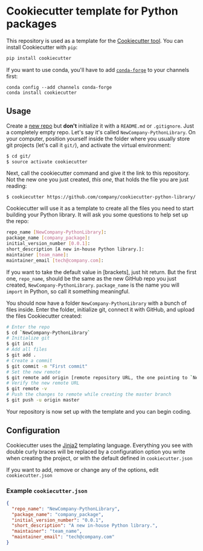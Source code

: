 # Cookiecutter template for Python packages

This repository is used as a template for the [Cookiecutter tool](https://cookiecutter.readthedocs.io/en/1.7.0/index.html). You can install Cookiecutter with `pip`:

```sh
pip install cookiecutter
```

If you want to use conda, you'll have to add [`conda-forge`](https://conda-forge.org/) to your channels first:

```shell
conda config --add channels conda-forge
conda install cookiecutter
```

## Usage

Create a [new repo](https://help.github.com/en/github/getting-started-with-github/create-a-repo) but **don't** initialize it with a `README.md` or `.gitignore`. Just a completely empty repo. Let's say it's called `NewCompany-PythonLibrary`. On your computer, position yourself inside the folder where you usually store git projects (let's call it `git/`), and activate the virtual environment:

```sh
$ cd git/
$ source activate cookiecutter
```

Next, call the cookiecutter command and give it the link to this repository. Not the new one you just created, _this one_, that holds the file you are just reading:

```shell
$ cookiecutter https://github.com/company/cookiecutter-python-library/
```

Cookiecutter will use it as a template to create all the files you need to start building your Python library. It will ask you some questions to help set up the repo:

```sh
repo_name [NewCompany-PythonLibrary]:
package_name [company_package]:
initial_version_number [0.0.1]:
short_description [A new in-house Python library.]:
maintainer [team_name]:
maintainer_email [tech@company.com]:
```

If you want to take the default value in [brackets], just hit return. But the first one, `repo_name`, should be the same as the new GitHub repo you just created, `NewCompany-PythonLibrary`. `package_name` is the name you will `import` in Python, so call it something meaningful.

You should now have a folder `NewCompany-PythonLibrary` with a bunch of files inside. Enter the folder, initialize git, connect it with GitHub, and upload the files Cookiecutter created:

```sh
# Enter the repo
$ cd `NewCompany-PythonLibrary`
# Initialize git
$ git init
# Add all files
$ git add .
# Create a commit
$ git commit -m "First commit"
# Set the new remote
$ git remote add origin [remote repository URL, the one pointing to `NewCompany-PythonLibrary`]
# Verify the new remote URL
$ git remote -v
# Push the changes to remote while creating the master branch
$ git push -u origin master
```

Your repository is now set up with the template and you can begin coding.

## Configuration

Cookiecutter uses the [Jinja2](https://jinja.palletsprojects.com/en/2.11.x/) templating language. Everything you see with double curly braces will be replaced by a configuration option you write when creating the project, or with the default defined in `cookiecutter.json`

If you want to add, remove or change any of the options, edit `cookiecutter.json`

### Example `cookiecutter.json`

```json
{
  "repo_name": "NewCompany-PythonLibrary",
  "package_name": "company_package",
  "initial_version_number": "0.0.1",
  "short_description": "A new in-house Python library.",
  "maintainer": "team_name",
  "maintainer_email": "tech@company.com"
}
```
